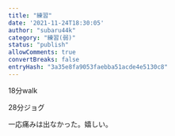 ```yaml
---
title: "練習"
date: '2021-11-24T18:30:05'
author: "subaru44k"
category: "練習(弱)"
status: "publish"
allowComments: true
convertBreaks: false
entryHash: "3a35e8fa9053faebba51acde4e5130c8"
---
```

18分walk

28分ジョグ

一応痛みは出なかった。嬉しい。

